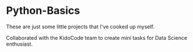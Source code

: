 # Python-Basics
These are just some little projects that I've cooked up myself.

Collaborated with the KidoCode team to create mini tasks for Data Science enthusiast.
